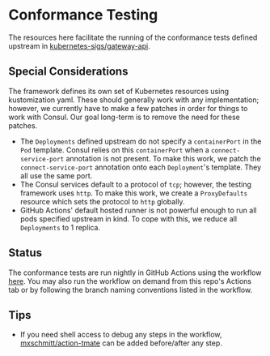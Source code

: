 # Conformance Testing

The resources here facilitate the running of the conformance tests defined upstream in [kubernetes-sigs/gateway-api](https://github.com/kubernetes-sigs/gateway-api).

## Special Considerations

The framework defines its own set of Kubernetes resources using kustomization yaml. These should generally work with any implementation;
however, we currently have to make a few patches in order for things to work with Consul. Our goal long-term is to remove the
need for these patches.

- The `Deployments` defined upstream do not specify a `containerPort` in the `Pod` template. Consul relies on this `containerPort`
    when a `connect-service-port` annotation is not present. To make this work, we patch the `connect-service-port` annotation onto
    each `Deployment`'s template. They all use the same port.
- The Consul services default to a protocol of `tcp`; however, the testing framework uses `http`. To make this work, we create
    a `ProxyDefaults` resource which sets the protocol to `http` globally.
- GitHub Actions' default hosted runner is not powerful enough to run all pods specified upstream in kind.
    To cope with this, we reduce all `Deployments` to 1 replica.

## Status

The conformance tests are run nightly in GitHub Actions using the workflow [here](/.github/workflows/conformance.yml).
You may also run the workflow on demand from this repo's Actions tab or by following the branch naming conventions listed in the workflow.

## Tips

- If you need shell access to debug any steps in the workflow, [mxschmitt/action-tmate](https://github.com/mxschmitt/action-tmate) can be added before/after any step.
